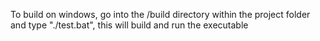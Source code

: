 To build on windows, go into the /build directory within the project folder and type "./test.bat", this will build and run the executable
